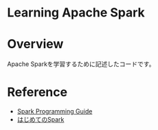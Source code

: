 Learning Apache Spark
=====================

# Overview
Apache Sparkを学習するために記述したコードです。

# Reference
- [Spark Programming Guide](https://spark.apache.org/docs/latest/rdd-programming-guide.html#spark-programming-guide)
- [はじめてのSpark](https://www.oreilly.co.jp/books/9784873117348/)